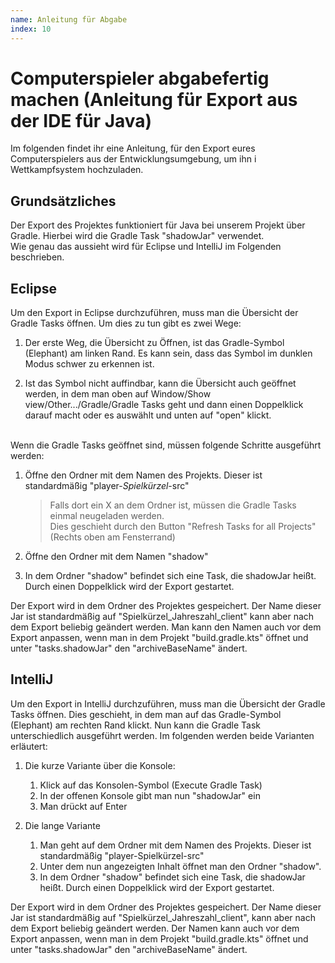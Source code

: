 ```yaml
---
name: Anleitung für Abgabe
index: 10
---
```


# Computerspieler abgabefertig machen (Anleitung für Export aus der IDE für Java)

Im folgenden findet ihr eine Anleitung, 
für den Export eures Computerspielers aus der Entwicklungsumgebung,
um ihn i Wettkampfsystem hochzuladen.

## Grundsätzliches
Der Export des Projektes funktioniert für Java bei unserem Projekt über Gradle. 
Hierbei wird die Gradle Task "shadowJar" verwendet. </br>
Wie genau das aussieht wird für Eclipse und IntelliJ im Folgenden beschrieben. 

## Eclipse
Um den Export in Eclipse durchzuführen, 
muss man die Übersicht der Gradle Tasks öffnen. 
Um dies zu tun gibt es zwei Wege:

1. Der erste Weg, die Übersicht zu Öffnen, 
   ist das Gradle-Symbol (Elephant) am linken Rand. 
   Es kann sein, dass das Symbol im dunklen Modus schwer zu erkennen ist.

2. Ist das Symbol nicht auffindbar, 
   kann die Übersicht auch geöffnet werden, 
   in dem man oben auf Window/Show view/Other.../Gradle/Gradle Tasks geht 
   und dann einen Doppelklick darauf macht oder es auswählt und unten auf "open" klickt.
   </br></br>
   
Wenn die Gradle Tasks geöffnet sind, müssen folgende Schritte ausgeführt werden:
1. Öffne den Ordner mit dem Namen des Projekts.
   Dieser ist standardmäßig "player-*Spielkürzel*-src"

   >Falls dort ein X an dem Ordner ist, müssen die Gradle Tasks einmal 
    neugeladen werden. </br> Dies geschieht durch den Button "Refresh Tasks for 
    all Projects" (Rechts oben am Fensterrand)

2. Öffne den Ordner mit dem Namen "shadow"

3. In dem Ordner "shadow" befindet sich eine Task, die shadowJar heißt. 
   Durch einen Doppelklick wird der Export gestartet.


Der Export wird in dem Ordner des Projektes gespeichert. 
Der Name dieser Jar ist standardmäßig auf "Spielkürzel_Jahreszahl_client" kann 
aber nach dem Export beliebig geändert werden. 
Man kann den Namen auch vor dem Export anpassen, 
wenn man in dem Projekt "build.gradle.kts" öffnet 
und unter "tasks.shadowJar" den "archiveBaseName" ändert.


## IntelliJ
Um den Export in IntelliJ durchzuführen, 
muss man die Übersicht der Gradle Tasks öffnen. 
Dies geschieht, in dem man auf das Gradle-Symbol (Elephant) am rechten Rand klickt. 
Nun kann die Gradle Task unterschiedlich ausgeführt werden. 
Im folgenden werden beide Varianten erläutert:

1. Die kurze Variante über die Konsole:
   1. Klick auf das Konsolen-Symbol (Execute Gradle Task)
   2. In der offenen Konsole gibt man nun "shadowJar" ein
   3. Man drückt auf Enter

2. Die lange Variante
   1. Man geht auf dem Ordner mit dem Namen des Projekts. 
      Dieser ist standardmäßig "player-Spielkürzel-src"
   2. Unter dem nun angezeigten Inhalt öffnet man den Ordner "shadow".
   3. In dem Ordner "shadow" befindet sich eine Task, die shadowJar heißt. 
      Durch einen Doppelklick wird der Export gestartet.

Der Export wird in dem Ordner des Projektes gespeichert.
Der Name dieser Jar ist standardmäßig auf "Spielkürzel_Jahreszahl_client", 
kann aber nach dem Export beliebig geändert werden. 
Der Namen kann auch vor dem Export anpassen, 
wenn man in dem Projekt "build.gradle.kts" öffnet 
und unter "tasks.shadowJar" den "archiveBaseName" ändert.